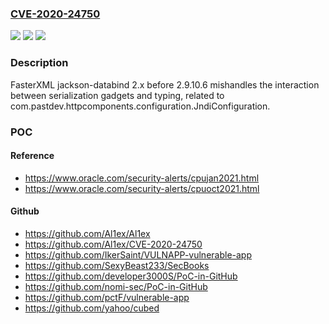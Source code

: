 ### [CVE-2020-24750](https://cve.mitre.org/cgi-bin/cvename.cgi?name=CVE-2020-24750)
![](https://img.shields.io/static/v1?label=Product&message=n%2Fa&color=blue)
![](https://img.shields.io/static/v1?label=Version&message=n%2Fa&color=blue)
![](https://img.shields.io/static/v1?label=Vulnerability&message=n%2Fa&color=brighgreen)

### Description

FasterXML jackson-databind 2.x before 2.9.10.6 mishandles the interaction between serialization gadgets and typing, related to com.pastdev.httpcomponents.configuration.JndiConfiguration.

### POC

#### Reference
- https://www.oracle.com/security-alerts/cpujan2021.html
- https://www.oracle.com/security-alerts/cpuoct2021.html

#### Github
- https://github.com/Al1ex/Al1ex
- https://github.com/Al1ex/CVE-2020-24750
- https://github.com/IkerSaint/VULNAPP-vulnerable-app
- https://github.com/SexyBeast233/SecBooks
- https://github.com/developer3000S/PoC-in-GitHub
- https://github.com/nomi-sec/PoC-in-GitHub
- https://github.com/pctF/vulnerable-app
- https://github.com/yahoo/cubed


